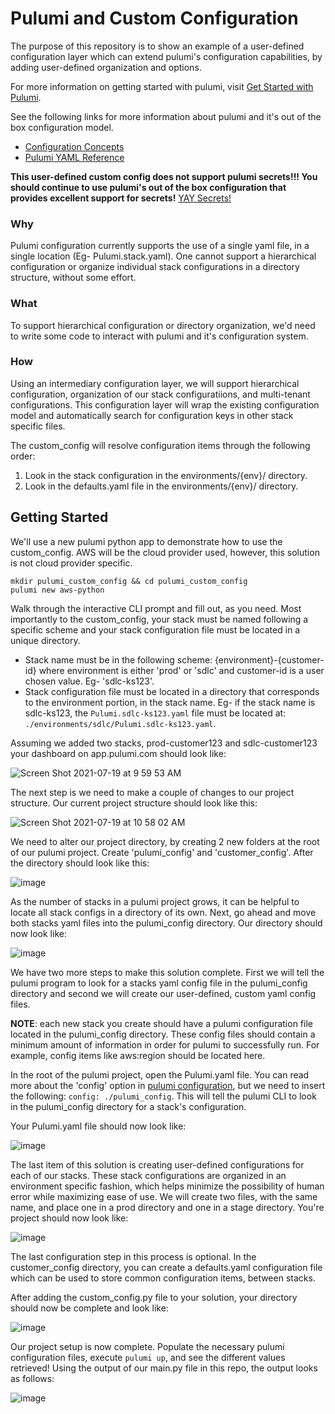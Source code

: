 # Pulumi and Custom Configuration
The purpose of this repository is to show an example of a user-defined configuration layer which can extend pulumi's configuration capabilities, by adding user-defined organization and options.

For more information on getting started with pulumi, visit [Get Started with Pulumi](https://www.pulumi.com/docs/get-started/).

See the following links for more information about pulumi and it's out of the box configuration model.
- [Configuration Concepts](https://www.pulumi.com/docs/intro/concepts/config/)
- [Pulumi YAML Reference](https://www.pulumi.com/docs/reference/pulumi-yaml/)

**This user-defined custom config does not support pulumi secrets!!! You should continue to use pulumi's out of the box configuration that provides excellent support for secrets!**
[YAY Secrets!](https://www.pulumi.com/docs/intro/concepts/secrets/)

### Why
Pulumi configuration currently supports the use of a single yaml file, in a single location (Eg- Pulumi.stack.yaml). One cannot support a hierarchical configuration or organize individual stack configurations in a directory structure, without some effort.

### What
To support hierarchical configuration or directory organization, we'd need to write some code to interact with pulumi and it's configuration system.

### How
Using an intermediary configuration layer, we will support hierarchical configuration, organization of our stack configuratiions, and multi-tenant configurations. This configuration layer will wrap the existing configuration model and automatically search for configuration keys in other stack specific files.

The custom_config will resolve configuration items through the following order:
1. Look in the stack configuration in the environments/{env}/ directory.
2. Look in the defaults.yaml file in the environments/{env}/ directory.

## Getting Started
We'll use a new pulumi python app to demonstrate how to use the custom_config. AWS will be the cloud provider used, however, this solution is not cloud provider specific.

```mkdir pulumi_custom_config && cd pulumi_custom_config```  
```pulumi new aws-python```  

Walk through the interactive CLI prompt and fill out, as you need. Most importantly to the custom_config, your stack must be named following a specific scheme and your stack configuration file must be located in a unique directory. 
- Stack name must be in the following scheme: {environment}-{customer-id} where environment is either 'prod' or 'sdlc' and customer-id is a user chosen value. Eg- 'sdlc-ks123'.
- Stack configuration file must be located in a directory that corresponds to the environment portion, in the stack name. Eg- if the stack name is sdlc-ks123, the `Pulumi.sdlc-ks123.yaml` file must be located at: `./environments/sdlc/Pulumi.sdlc-ks123.yaml`.

Assuming we added two stacks, prod-customer123 and sdlc-customer123 your dashboard on app.pulumi.com should look like:

![Screen Shot 2021-07-19 at 9 59 53 AM](https://user-images.githubusercontent.com/25461821/126201592-8c058ecb-706a-4d5b-bffd-4b5c1efb4fca.png)

The next step is we need to make a couple of changes to our project structure. Our current project structure should look like this:

![Screen Shot 2021-07-19 at 10 58 02 AM](https://user-images.githubusercontent.com/25461821/126221918-32d5b02f-65f1-45a5-9f3f-b7776dcbe100.png)

We need to alter our project directory, by creating 2 new folders at the root of our pulumi project. Create 'pulumi_config' and 'customer_config'. After the directory should look like this:

![image](https://user-images.githubusercontent.com/25461821/126225592-339bc450-296b-46b6-9800-6beea52c2a65.png)

As the number of stacks in a pulumi project grows, it can be helpful to locate all stack configs in a directory of its own. Next, go ahead and move both stacks yaml files into the pulumi_config directory. Our directory should now look like:

![image](https://user-images.githubusercontent.com/25461821/126223060-baf9bb8f-421a-401c-84f6-d3ac2f5ea8db.png)

We have two more steps to make this solution complete. First we will tell the pulumi program to look for a stacks yaml config file in the pulumi_config directory and second we will create our user-defined, custom yaml config files.

**NOTE**: each new stack you create should have a pulumi configuration file located in the pulumi_config directory. These config files should contain a minimum amount of information in order for pulumi to successfully run. For example, config items like aws:region should be located here.

In the root of the pulumi project, open the Pulumi.yaml file. You can read more about the 'config' option in [pulumi configuration](https://www.pulumi.com/docs/reference/pulumi-yaml/), but we need to insert the following: ```config: ./pulumi_config```. This will tell the pulumi CLI to look in the pulumi_config directory for a stack's configuration.

Your Pulumi.yaml file should now look like:

![image](https://user-images.githubusercontent.com/25461821/126223596-e44a6419-c367-48ad-94fc-7a6ba1fdbd59.png)

The last item of this solution is creating user-defined configurations for each of our stacks. These stack configurations are organized in an environment specific fashion, which helps minimize the possibility of human error while maximizing ease of use. We will create two files, with the same name, and place one in a prod directory and one in a stage directory. You're project should now look like:

![image](https://user-images.githubusercontent.com/25461821/126223978-9024cb0e-3dc4-4e86-949f-964913bd1481.png)

The last configuration step in this process is optional. In the customer_config directory, you can create a defaults.yaml configuration file which can be used to store common configuration items, between stacks.

After adding the custom_config.py file to your solution, your directory should now be complete and look like:

![image](https://user-images.githubusercontent.com/25461821/126224483-cbe28591-0e22-4ed1-b401-9989db5b9ed7.png)

Our project setup is now complete. Populate the necessary pulumi configuration files, execute ```pulumi up```, and see the different values retrieved! Using the output of our main.py file in this repo, the output looks as follows:

![image](https://user-images.githubusercontent.com/25461821/126227537-5243641b-f1e5-4d06-8969-8960c872f365.png)

